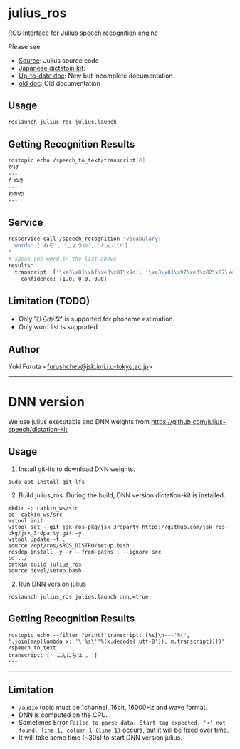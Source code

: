 julius_ros
==========

ROS Interface for Julius speech recognition engine

Please see
 - [Source](https://github.com/julius-speech/julius): Julius source code
 - [Japanese dictatoin kit](https://github.com/julius-speech/dictation-kit):
 - [Up-to-date doc](https://julius.osdn.jp/juliusbook/ja/): New but incomplete documentation
 - [old doc](https://julius.osdn.jp/juliusbook/ja/): Old documentation

## Usage

``` bash
roslaunch julius_ros julius.launch
```

## Getting Recognition Results

``` bash
rostopic echo /speech_to_text/transcript[0]
かけ
---
たぬき
---
わかめ
---
```

## Service

``` bash
rosservice call /speech_recognition "vocabulary:
  words: ['みそ', 'しょうゆ', 'とんこつ']
"
# speak one word in the list above
results:
  transcript: ['\xe3\x81\xbf\xe3\x81\x9d', '\xe3\x81\x97\xe3\x82\x87\xe3\x81\x86\xe3\x82\x86', '\xe3\x81\xa8\xe3\x82\x93\xe3\x81\x93\xe3\x81\xa4']
    confidence: [1.0, 0.0, 0.0]
```

## Limitation (TODO)

- Only 'ひらがな' is supported for phoneme estimation.
- Only word list is supported.

## Author

Yuki Furuta <<furushchev@jsk.imi.i.u-tokyo.ac.jp>>


---

# DNN version

We use julius executable and DNN weights from https://github.com/julius-speech/dictation-kit

## Usage

1. Install git-lfs to download DNN weights.
```
sudo apt install git-lfs
```

2. Build julius_ros. During the build, DNN version dictation-kit is installed.

```
mkdir -p catkin_ws/src
cd  catkin_ws/src
wstool init .
wstool set --git jsk-ros-pkg/jsk_3rdparty https://github.com/jsk-ros-pkg/jsk_3rdparty.git -y
wstool update -t .
source /opt/ros/$ROS_DISTRO/setup.bash
rosdep install -y -r --from-paths . --ignore-src
cd ../
catkin build julius_ros
source devel/setup.bash
```

2. Run DNN version julius

```
roslaunch julius_ros julius.launch dnn:=true
```

## Getting Recognition Results
```
rostopic echo --filter "print('transcript: [%s]\n---'%(', '.join(map(lambda x: '\'%s\''%(x.decode('utf-8')), m.transcript))))" /speech_to_text
transcript: [' こんにちは 。']
---
```

---
## Limitation
- `/audio` topic must be 1channel, 16bit, 16000Hz and wave format.
- DNN is computed on the CPU.
- Sometimes Error `Failed to parse data: Start tag expected, '<' not found, line 1, column 1 (line 1)` occurs, but it will be fixed over time.
- It will take some time (~30s) to start DNN version julius.
